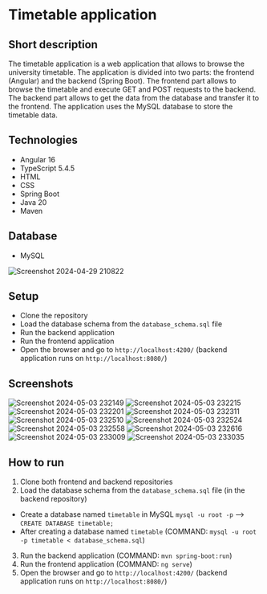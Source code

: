 # Timetable application

## Short description
The timetable application is a web application that allows to browse the university timetable. The application is divided into two parts: the frontend (Angular) and the backend (Spring Boot). 
The frontend part allows to browse the timetable and execute GET and POST requests to the backend. 
The backend part allows to get the data from the database and transfer it to the frontend. The application uses the MySQL database to store the timetable data.


## Technologies
- Angular 16
- TypeScript 5.4.5
- HTML
- CSS
- Spring Boot 
- Java 20
- Maven

## Database
- MySQL

![Screenshot 2024-04-29 210822](https://github.com/DanielBros1/TimetableFront/assets/112472952/ef34833d-7c75-4498-a899-12d94a8b6c11)


## Setup
- Clone the repository
- Load the database schema from the `database_schema.sql` file
- Run the backend application
- Run the frontend application
- Open the browser and go to `http://localhost:4200/` (backend application runs on `http://localhost:8080/`)

## Screenshots


![Screenshot 2024-05-03 232149](https://github.com/DanielBros1/TimetableFront/assets/112472952/51de56a7-83c5-41d6-bd5b-ec2e14c00f28)
![Screenshot 2024-05-03 232215](https://github.com/DanielBros1/TimetableFront/assets/112472952/e437fe7c-991a-4e1b-bc7d-fa112541ec34)
![Screenshot 2024-05-03 232201](https://github.com/DanielBros1/TimetableFront/assets/112472952/44be0b52-4f36-4f0f-b8ba-1718478bd114)
![Screenshot 2024-05-03 232311](https://github.com/DanielBros1/TimetableFront/assets/112472952/6ede0394-c30e-4bc8-8c81-f38d66034d34)
![Screenshot 2024-05-03 232510](https://github.com/DanielBros1/TimetableFront/assets/112472952/01c80484-e62b-4c38-bfbb-37b15f69aebe)
![Screenshot 2024-05-03 232524](https://github.com/DanielBros1/TimetableFront/assets/112472952/0cedfe32-7d86-4967-8906-0e3f4fa88443)
![Screenshot 2024-05-03 232558](https://github.com/DanielBros1/TimetableFront/assets/112472952/3d40e75e-453f-4ee9-99e3-9c48260454ab)
![Screenshot 2024-05-03 232616](https://github.com/DanielBros1/TimetableFront/assets/112472952/e04a2fa7-4e5b-4cc5-ae0b-a5583f0b3da6)
![Screenshot 2024-05-03 233009](https://github.com/DanielBros1/TimetableFront/assets/112472952/7f55677d-e069-489c-9b57-5ce458e2eea0)
![Screenshot 2024-05-03 233035](https://github.com/DanielBros1/TimetableFront/assets/112472952/061cebb6-bd63-45d7-b0de-db6f28859ec4)

## How to run
1. Clone both frontend and backend repositories
2. Load the database schema from the `database_schema.sql` file (in the backend repository)
- Create a database named `timetable` in MySQL `mysql -u root -p` --> `CREATE DATABASE timetable;`
- After creating a database named `timetable` (COMMAND: `mysql -u root -p timetable < database_schema.sql`)
3. Run the backend application (COMMAND: `mvn spring-boot:run`)
4. Run the frontend application (COMMAND: `ng serve`)
5. Open the browser and go to `http://localhost:4200/` (backend application runs on `http://localhost:8080/`)
